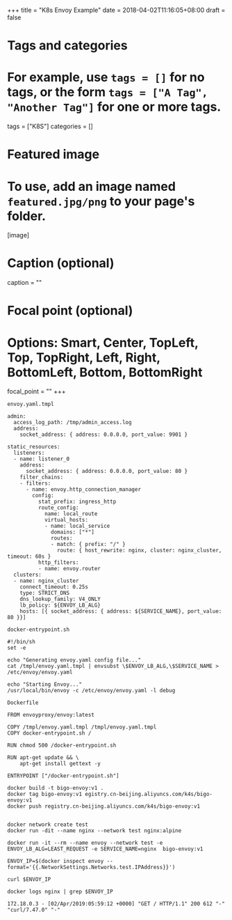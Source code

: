 +++
title = "K8s Envoy Example"
date = 2018-04-02T11:16:05+08:00
draft = false

# Tags and categories
# For example, use `tags = []` for no tags, or the form `tags = ["A Tag", "Another Tag"]` for one or more tags.
tags = ["K8S"]
categories = []

# Featured image
# To use, add an image named `featured.jpg/png` to your page's folder. 
[image]
  # Caption (optional)
  caption = ""

  # Focal point (optional)
  # Options: Smart, Center, TopLeft, Top, TopRight, Left, Right, BottomLeft, Bottom, BottomRight
  focal_point = ""
+++


`envoy.yaml.tmpl`

```
admin:
  access_log_path: /tmp/admin_access.log
  address:
    socket_address: { address: 0.0.0.0, port_value: 9901 }

static_resources:
  listeners:
  - name: listener_0
    address:
      socket_address: { address: 0.0.0.0, port_value: 80 }
    filter_chains:
    - filters:
      - name: envoy.http_connection_manager
        config:
          stat_prefix: ingress_http
          route_config:
            name: local_route
            virtual_hosts:
            - name: local_service
              domains: ["*"]
              routes:
              - match: { prefix: "/" }
                route: { host_rewrite: nginx, cluster: nginx_cluster, timeout: 60s }
          http_filters:
          - name: envoy.router
  clusters:
  - name: nginx_cluster
    connect_timeout: 0.25s
    type: STRICT_DNS
    dns_lookup_family: V4_ONLY
    lb_policy: ${ENVOY_LB_ALG}
    hosts: [{ socket_address: { address: ${SERVICE_NAME}, port_value: 80 }}]

```


`docker-entrypoint.sh`

```
#!/bin/sh
set -e

echo "Generating envoy.yaml config file..."
cat /tmpl/envoy.yaml.tmpl | envsubst \$ENVOY_LB_ALG,\$SERVICE_NAME > /etc/envoy/envoy.yaml

echo "Starting Envoy..."
/usr/local/bin/envoy -c /etc/envoy/envoy.yaml -l debug
```


`Dockerfile`

```
FROM envoyproxy/envoy:latest

COPY /tmpl/envoy.yaml.tmpl /tmpl/envoy.yaml.tmpl
COPY docker-entrypoint.sh /

RUN chmod 500 /docker-entrypoint.sh

RUN apt-get update && \
    apt-get install gettext -y

ENTRYPOINT ["/docker-entrypoint.sh"]
```


```
docker build -t bigo-envoy:v1 .
docker tag bigo-envoy:v1 egistry.cn-beijing.aliyuncs.com/k4s/bigo-envoy:v1
docker push registry.cn-beijing.aliyuncs.com/k4s/bigo-envoy:v1


docker network create test
docker run -dit --name nginx --network test nginx:alpine

docker run -it --rm --name envoy --network test -e ENVOY_LB_ALG=LEAST_REQUEST -e SERVICE_NAME=nginx  bigo-envoy:v1

ENVOY_IP=$(docker inspect envoy --format='{{.NetworkSettings.Networks.test.IPAddress}}')

curl $ENVOY_IP

docker logs nginx | grep $ENVOY_IP

172.18.0.3 - [02/Apr/2019:05:59:12 +0000] "GET / HTTP/1.1" 200 612 "-" "curl/7.47.0" "-"
```